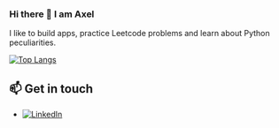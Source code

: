 ### Hi there 👋 I am Axel

I like to build apps, practice Leetcode problems and learn about Python peculiarities.

[![Top Langs](https://github-readme-stats.vercel.app/api/top-langs/?username=adecess&layout=donut)](https://github.com/anuraghazra/github-readme-stats)

## 📫 Get in touch
- <a href="https://www.linkedin.com/in/saliniere"><img src="https://img.shields.io/badge/LinkedIn--_.svg?style=social&logo=linkedin" alt="LinkedIn"></a>
